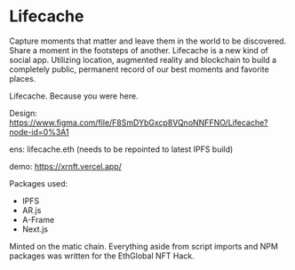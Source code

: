 # Lifecache
Capture moments that matter and leave them in the world to be discovered. Share a moment in the footsteps of another. Lifecache is a new kind of social app. Utilizing location, augmented reality and blockchain to build a completely public, permanent record of our best moments and favorite places.

Lifecache. Because you were here.

Design: https://www.figma.com/file/F8SmDYbGxcp8VQnoNNFFNO/Lifecache?node-id=0%3A1

ens: lifecache.eth (needs to be repointed to latest IPFS build)

demo: https://xrnft.vercel.app/

Packages used:

- IPFS
- AR.js
- A-Frame
- Next.js

Minted on the matic chain. Everything aside from script imports and NPM packages was written for the EthGlobal NFT Hack.
